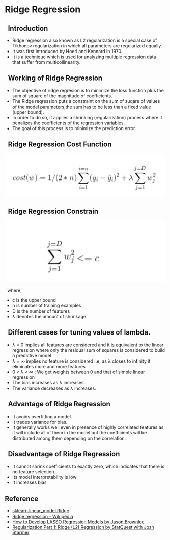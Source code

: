 # Ridge Regression

## &nbsp; Introduction
- Ridge regression also known as L2 regularization is a special case of Tikhonov regularization in which all parameters are regularized equally.
- It was first introduced by Hoerl and Kennard in 1970. 
- It is a technique which is used for analyzing multiple regression data that suffer from multicollinearity.
 

## &nbsp; Working of Ridge Regression
- The objective of ridge regresion is to minimize the loss function plus the sum of square of the magnitude of coefficients.
- The Ridge regression puts a constraint on the sum of suqare of values of the model parameters,the sum has to be less than a fixed value (upper bound).
- In order to do so, it applies a shrinking (regularization) process where it penalizes the coefficients of the regression variables. 
- The goal of this process is to minimize the prediction error.


## &nbsp; Ridge Regression Cost Function
<p align="center">
  <img src="ridge_cost_function.jpeg">
</p>

## &nbsp; Ridge Regression Constrain
<p align="center">
  <img src="ridge_constrain.jpeg">
</p>

&nbsp;&nbsp;where,
- c is the upper bound
- n is number of training examples
- D is the number of features 
- λ denotes the amount of shrinkage.

## &nbsp; Different cases for tuning values of lambda.
- λ = 0 implies all features are considered and it is equivalent to the linear regression where only the residual sum of squares is considered to build a predictive model
- λ = ∞ implies no feature is considered i.e, as λ closes to infinity it eliminates more and more features
- 0 < λ < ∞ : We get weights between 0 and that of simple linear regression
- The bias increases as λ increases.
- The variance decreases as λ increases.

## &nbsp; Advantage of Ridge Regression
- It avoids overfitting a model.
- It trades variance for bias. 
- It generally works well even in presence of highly correlated features as it will include all of them in the model but the coefficients will be distributed among them depending on the correlation.

## &nbsp; Disadvantage of Ridge Regression
- It cannot shrink coefficients to exactly zero, which indicates that there is no feature selection.   
- Its model interpretability is low
- It increases bias

## Reference 
- [sklearn.linear_model.Ridge](https://scikit-learn.org/stable/modules/generated/sklearn.linear_model.Ridge.html)
- [Ridge regression - Wikipedia](https://en.wikipedia.org/wiki/Ridge_regression)
- [How to Develop LASSO Regression Models by Jason Brownlee](https://machinelearningmastery.com/ridge-regression-with-python/)
- [Regularization Part 1: Ridge (L2) Regression by StatQuest with Josh Starmer](https://youtu.be/Q81RR3yKn30)

